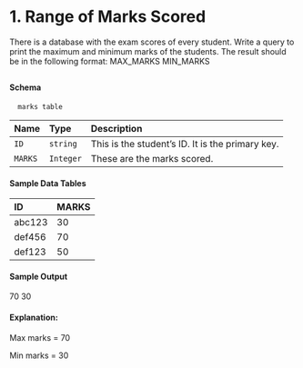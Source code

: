 
# 1. Range of Marks Scored

There is a database with the exam scores of every student. Write a query to print the maximum and minimum marks of the students. The result should be in the following format: MAX_MARKS MIN_MARKS


## 

#### Schema

```http
  marks table
```

| Name | Type     | Description                |
| :-------- | :------- | :------------------------- |
| `ID` | `string` | This is the student’s ID. It is the primary key.|
| `MARKS` | `Integer` | These are the marks scored.|

#### Sample Data Tables


| ID | MARKS     | 
| :-------- |  :------------------------- |
| abc123 | 30 | 
| def456 | 70 | 
| def123 | 50 | 

#### Sample Output

70  30

#### Explanation:

Max marks = 70

Min marks = 30



